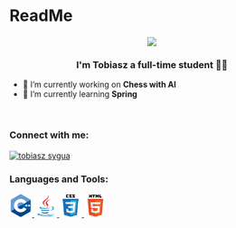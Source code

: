 # ReadMe
<div align="center">
<img src="https://rishavanand.github.io/static/images/greetings.gif" align="center" style="width: 60%" />
</div>  
  

### <div align="center">I'm Tobiasz a full-time student 👨‍💻</div>  
  
- 🔭 I’m currently working on **Chess with AI**
- 🌱 I’m currently learning **Spring**  
 
<br/>  

<h3 align="left">Connect with me:</h3>
<p align="left">
<a href="https://linkedin.com/in/tobiasz sygua" target="blank"><img align="center" src="https://raw.githubusercontent.com/rahuldkjain/github-profile-readme-generator/master/src/images/icons/Social/linked-in-alt.svg" alt="tobiasz sygua" height="30" width="40" /></a>
</p>

<h3 align="left">Languages and Tools:</h3>
<p align="left"> <a href="https://www.w3schools.com/cpp/" target="_blank" rel="noreferrer"> <img src="https://raw.githubusercontent.com/devicons/devicon/master/icons/cplusplus/cplusplus-original.svg" alt="cplusplus" width="40" height="40"/> </a> <a href="https://www.java.com" target="_blank" rel="noreferrer"> <img src="https://raw.githubusercontent.com/devicons/devicon/master/icons/java/java-original.svg" alt="java" width="40" height="40"/> </a> </a> <a href="https://www.w3schools.com/css/" target="_blank" rel="noreferrer"> <img src="https://raw.githubusercontent.com/devicons/devicon/master/icons/css3/css3-original-wordmark.svg" alt="css3" width="40" height="40"/> </a> <a href="https://www.w3.org/html/" target="_blank" rel="noreferrer"> <img src="https://raw.githubusercontent.com/devicons/devicon/master/icons/html5/html5-original-wordmark.svg" alt="html5" width="40" height="40"/> </a> </p>


